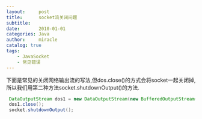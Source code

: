 ```yaml
---
layout:     post
title:      socket流关闭问题
subtitle:   
date:       2010-01-01
categories: Java
author:     miracle
catalog: true
tags:
    - JavaSocket
    - 常见错误
---
```


下面是常见的关闭网络输出流的写法,但dos.close()的方式会将socket一起关闭掉,所以我们用第二种方法socket.shutdownOutput()的方法.

```java
 DataOutputStream dos1 = new DataOutputStream(new BufferedOutputStream(socket.getOutputStream()));
 dos1.close();
 socket.shutdownOutput();
```